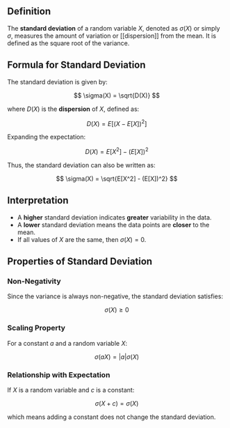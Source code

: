 ## Definition  

The **standard deviation** of a random variable $X$, denoted as $\sigma(X)$ or simply $\sigma$, measures the amount of variation or [[dispersion]] from the mean. It is defined as the square root of the variance.

## Formula for Standard Deviation  

The standard deviation is given by:

$$
\sigma(X) = \sqrt{D(X)}
$$

where $D(X)$ is the **dispersion** of $X$, defined as:

$$
D(X) = E[(X - E[X])^2]
$$

Expanding the expectation:

$$
D(X) = E[X^2] - (E[X])^2
$$

Thus, the standard deviation can also be written as:

$$
\sigma(X) = \sqrt{E[X^2] - (E[X])^2}
$$

## Interpretation  

- A **higher** standard deviation indicates **greater** variability in the data.
- A **lower** standard deviation means the data points are **closer** to the mean.
- If all values of $X$ are the same, then $\sigma(X) = 0$.

## Properties of Standard Deviation  

### Non-Negativity  

Since the variance is always non-negative, the standard deviation satisfies:

$$
\sigma(X) \geq 0
$$

### Scaling Property  

For a constant $a$ and a random variable $X$:

$$
\sigma(aX) = |a| \sigma(X)
$$

### Relationship with Expectation  

If $X$ is a random variable and $c$ is a constant:

$$
\sigma(X + c) = \sigma(X)
$$

which means adding a constant does not change the standard deviation.

